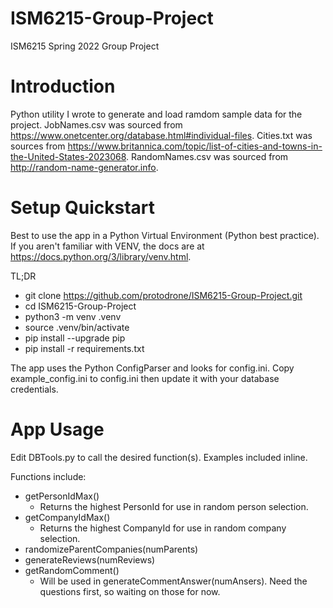 # ISM6215-Group-Project

ISM6215 Spring 2022 Group Project

# Introduction

Python utility I wrote to generate and load ramdom sample data for the project.
JobNames.csv was sourced from https://www.onetcenter.org/database.html#individual-files.
Cities.txt was sources from https://www.britannica.com/topic/list-of-cities-and-towns-in-the-United-States-2023068. RandomNames.csv was sourced from
http://random-name-generator.info.

# Setup Quickstart

Best to use the app in a Python Virtual Environment (Python best practice). If you aren't 
familiar with VENV, the docs are at https://docs.python.org/3/library/venv.html. 

TL;DR
* git clone https://github.com/protodrone/ISM6215-Group-Project.git
* cd ISM6215-Group-Project
* python3 -m venv .venv
* source .venv/bin/activate
* pip install --upgrade pip
* pip install -r requirements.txt

The app uses the Python ConfigParser and looks for config.ini. Copy example_config.ini
to config.ini then update it with your database credentials.

# App Usage

Edit DBTools.py to call the desired function(s). Examples included inline.

Functions include:
* getPersonIdMax()
    * Returns the highest PersonId for use in random person selection.
* getCompanyIdMax()
    * Returns the highest CompanyId for use in random company selection.
* randomizeParentCompanies(numParents)
* generateReviews(numReviews)
* getRandomComment()
    * Will be used in generateCommentAnswer(numAnsers). Need the questions first, so waiting on those for now.
